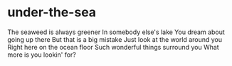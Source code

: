# under-the-sea
The seaweed is always greener
In somebody else's lake
You dream about going up there
But that is a big mistake
Just look at the world around you
Right here on the ocean floor
Such wonderful things surround you
What more is you lookin' for?
